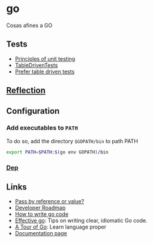 # go
Cosas afines a GO

## Tests

- [Principles of unit testing](https://github.com/ghsukumar/SFDC_Best_Practices/wiki/F.I.R.S.T-Principles-of-Unit-Testing)
- [TableDrivenTests](https://github.com/golang/go/wiki/TableDrivenTests)
- [Prefer table driven tests](https://dave.cheney.net/2019/05/07/prefer-table-driven-tests)

## [Reflection](reflection.md)

## Configuration

### Add executables to `PATH`

To do so, add the directory `$GOPATH/bin` to path PATH

```bash
export PATH=$PATH:$(go env GOPATH)/bin
```

### [Dep](dep.md)

## Links

- [Pass by reference or value?](http://goinbigdata.com/golang-pass-by-pointer-vs-pass-by-value/)
- [Developer Roadmap](https://github.com/Alikhll/golang-developer-roadmap)
- [How to write go code](https://golang.org/doc/code.html)
- [Effective go](https://golang.org/doc/effective_go.html): Tips on writing clear, idiomatic Go code.
- [A Tour of Go](https://tour.golang.org/welcome/1): Learn language proper
- [Documentation page](https://golang.org/doc/#articles)
